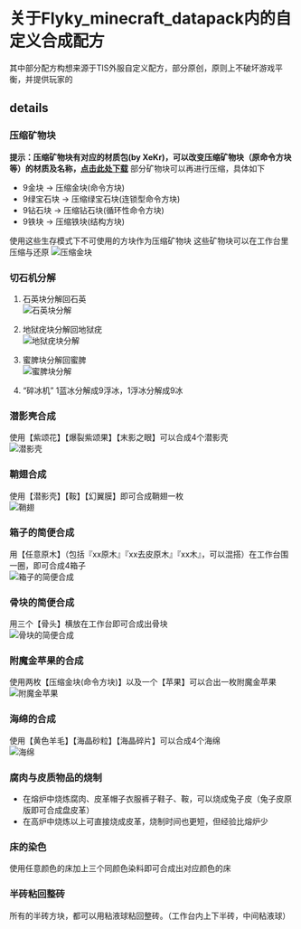 # 关于Flyky_minecraft_datapack内的自定义合成配方
其中部分配方构想来源于TIS外服自定义配方，部分原创，原则上不破坏游戏平衡，并提供玩家的
## details
### 压缩矿物块
**提示：压缩矿物块有对应的材质包(by XeKr)，可以改变压缩矿物块（原命令方块等）的材质及名称，[点击此处下载](https://assets4.flyky.top/dl/minecraft/压缩矿物块.zip)**
部分矿物块可以再进行压缩，具体如下
- 9金块 -> 压缩金块(命令方块)
- 9绿宝石块 -> 压缩绿宝石块(连锁型命令方块)
- 9钻石块 -> 压缩钻石块(循环性命令方块)
- 9铁块 -> 压缩铁块(结构方块)
  
使用这些生存模式下不可使用的方块作为压缩矿物块
这些矿物块可以在工作台里压缩与还原
![压缩金块](https://s2.ax1x.com/2019/12/16/Q4K4gK.png)

### 切石机分解
1. 石英块分解回石英  
![石英块分解](https://s2.ax1x.com/2019/12/16/Q4Kf9x.png)
  
2. 地狱疣块分解回地狱疣  
![地狱疣块分解](https://s2.ax1x.com/2019/12/16/Q4KBcT.png)
  
3. 蜜脾块分解回蜜脾  
![蜜脾块分解](https://s2.ax1x.com/2019/12/16/Q4K2NR.png)  
  
4. “碎冰机”
1蓝冰分解成9浮冰，1浮冰分解成9冰
  
### 潜影壳合成
使用【紫颂花】【爆裂紫颂果】【末影之眼】可以合成4个潜影壳  
![潜影壳](https://s2.ax1x.com/2019/12/16/Q4KyB4.png)
  
### 鞘翅合成
使用【潜影壳】【鞍】【幻翼膜】即可合成鞘翅一枚  
![鞘翅](https://s2.ax1x.com/2019/12/16/Q4KR41.png)
  
### 箱子的简便合成
用【任意原木】（包括『xx原木』『xx去皮原木』『xx木』，可以混搭）在工作台围一圈，即可合成4箱子  
![箱子的简便合成](https://s2.ax1x.com/2019/12/16/Q4Kh36.png)
  
### 骨块的简便合成
用三个【骨头】横放在工作台即可合成出骨块  
![骨块的简便合成](https://s2.ax1x.com/2019/12/16/Q4KsuF.png)

### 附魔金苹果的合成
使用两枚【压缩金块(命令方块)】以及一个【苹果】可以合出一枚附魔金苹果    
![附魔金苹果](https://s2.ax1x.com/2019/12/16/Q4lyDS.png)
  
### 海绵的合成
使用【黄色羊毛】【海晶砂粒】【海晶碎片】可以合成4个海绵  
![海绵](https://s2.ax1x.com/2019/12/16/Q5MR74.png)
   
### 腐肉与皮质物品的烧制
- 在熔炉中烧炼腐肉、皮革帽子衣服裤子鞋子、鞍，可以烧成兔子皮（兔子皮原版即可合成盘皮革）
- 在高炉中烧炼以上可直接烧成皮革，烧制时间也更短，但经验比熔炉少
   
### 床的染色
使用任意颜色的床加上三个同颜色染料即可合成出对应颜色的床

### 半砖粘回整砖
所有的半砖方块，都可以用粘液球粘回整砖。（工作台内上下半砖，中间粘液球）